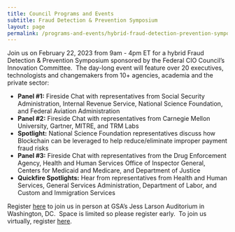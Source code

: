 ```yaml
---
title: Council Programs and Events
subtitle: Fraud Detection & Prevention Symposium
layout: page
permalink: /programs-and-events/hybrid-fraud-detection-prevention-symposium/
---
```


Join us on February 22, 2023 from 9am - 4pm ET for a hybrid Fraud Detection & Prevention Symposium sponsored by the Federal CIO Council’s Innovation Committee. &nbsp;The day-long event will feature over 20 executives, technologists and changemakers from 10+ agencies, academia and the private sector:

- **Panel #1:** Fireside Chat with representatives from Social Security Administration, Internal Revenue Service, National Science Foundation, and Federal Aviation Administration
- **Panel #2:** Fireside Chat with representatives from Carnegie Mellon University, Gartner, MITRE, and TRM Labs
- **Spotlight:** National Science Foundation representatives discuss how Blockchain can be leveraged to help reduce/eliminate improper payment fraud risks
- **Panel #3:** Fireside Chat with representatives from the Drug Enforcement Agency, Health and Human Services Office of Inspector General, Centers for Medicaid and Medicare, and Department of Justice
- **Quickfire Spotlights:** Hear from representatives from Health and Human Services, General Services Administration, Department of Labor, and Custom and Immigration Services

Register [here](https://www.eventbrite.com/e/federal-cio-council-symposium-series-fraud-detection-prevention-tickets-479212997977) to join us in person at GSA’s Jess Larson Auditorium in Washington, DC. &nbsp;Space is limited so please register early. &nbsp;To join us virtually, register [here](https://www.eventbrite.com/e/federal-cio-council-symposium-series-fraud-detection-prevention-online-tickets-522660079367).  

